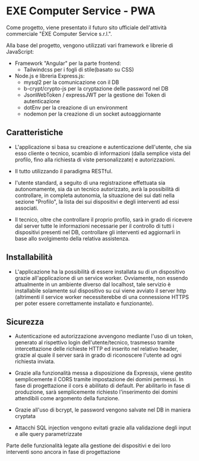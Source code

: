 <h1> EXE Computer Service - PWA </h1>

Come progetto, viene presentato il futuro sito ufficiale dell'attività commerciale "EXE Computer Service s.r.l.".

Alla base del progetto, vengono utilizzati vari framework e librerie di JavaScript:

- Framework "Angular" per la parte frontend:
  - Tailwindcss per i fogli di stile(basato su CSS)
- Node.js e libreria Express.js:
  - mysql2 per la comunicazione con il DB
  - b-crypt/crypto-js per la cryptazione delle password nel DB
  - JsonWebToken / expressJWT per la gestione dei Token di autenticazione
  - dotEnv per la creazione di un environment
  - nodemon per la creazione di un socket autoaggiornante

<h2>Caratteristiche</h2>

- L'applicazione si basa su creazione e autenticazione dell'utente, che sia esso cliente o tecnico,
  scambio di informazioni (dalla semplice vista del profilo, fino alla richiesta di viste personalizzate) e autorizzazioni.

- Il tutto utilizzando il paradigma RESTful.

- l'utente standard, a seguito di una registrazione effettuata sia autonomamente, sia da un tecnico autorizzato,
  avrà la possibilità di controllare, in completa autonomia, la situazione dei sui dati nella sezione "Profilo",
  la lista dei sui dispositivi e degli interventi ad essi associati.

- Il tecnico, oltre che controllare il proprio profilo, sarà in grado di ricevere dal server tutte le informazioni necessarie 
  per il controllo di tutti i dispositivi presenti nel DB, controllare gli interventi ed aggiornarli in base allo svolgimento
  della relativa assistenza.

<h2>Installabilità</h2>

- L'applicazione ha la possibilità di essere installata su di un dispositivo grazie all'applicazione di un service worker.
  Ovviamente, non essendo attualmente in un ambiente diverso dal localhost, tale servizio è installabile solamente sul dispositivo 
  su cui viene avviato il server http (altrimenti il service worker necessiterebbe di una connessione HTTPS per poter essere
  correttamente installato e funzionante).

<h2>Sicurezza</h2>

- Autenticazione ed autorizzazione avvengono mediante l'uso di un token, generato al rispettivo login dell'utente/tecnico,
  trasmesso tramite intercettazione delle richieste HTTP ed inserito nel relativo header, grazie al quale il server sarà
  in grado di riconoscere l'utente ad ogni richiesta inviata.

- Grazie alla funzionalità messa a disposizione da Expressjs, viene gestito semplicemente il CORS tramite impostazione
  dei domini permessi. In fase di progettazione il cors è abilitato di default. Per abilitarlo in fase di produzione,
  sarà semplicemente richiesto l'inserimento dei domini attendibili come argomento della funzione.

- Grazie all'uso di bcrypt, le password vengono salvate nel DB in maniera cryptata

- Attacchi SQL injection vengono evitati grazie alla validazione degli input e alle query parametrizzate

Parte delle funzionalità legate alla gestione dei dispositivi e dei loro interventi sono ancora in fase di progettazione